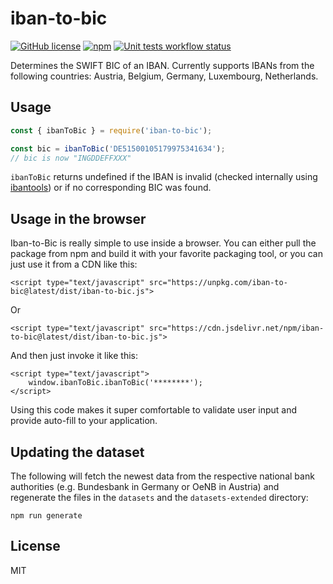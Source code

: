 # iban-to-bic

[![GitHub license](https://img.shields.io/github/license/sigalor/iban-to-bic)](https://github.com/sigalor/iban-to-bic/blob/master/LICENSE) [![npm](https://img.shields.io/npm/v/iban-to-bic)](https://www.npmjs.com/package/iban-to-bic) [![Unit tests workflow status](https://github.com/sigalor/iban-to-bic/actions/workflows/tests.yaml/badge.svg)](https://github.com/sigalor/iban-to-bic/actions/workflows/tests.yaml)

Determines the SWIFT BIC of an IBAN. Currently supports IBANs from the following countries: Austria, Belgium, Germany, Luxembourg, Netherlands.

## Usage

```javascript
const { ibanToBic } = require('iban-to-bic');

const bic = ibanToBic('DE51500105179975341634');
// bic is now "INGDDEFFXXX"
```

`ibanToBic` returns undefined if the IBAN is invalid (checked internally using [ibantools](https://github.com/Simplify/ibantools)) or if no corresponding BIC was found.

## Usage in the browser

Iban-to-Bic is really simple to use inside a browser. You can either pull the package from npm and build it with your favorite packaging tool,
or you can just use it from a CDN like this:

```
<script type="text/javascript" src="https://unpkg.com/iban-to-bic@latest/dist/iban-to-bic.js">
```

Or

```
<script type="text/javascript" src="https://cdn.jsdelivr.net/npm/iban-to-bic@latest/dist/iban-to-bic.js">
```

And then just invoke it like this:

```
<script type="text/javascript">
	window.ibanToBic.ibanToBic('********');
</script>
```

Using this code makes it super comfortable to validate user input and provide auto-fill to your application.

## Updating the dataset

The following will fetch the newest data from the respective national bank authorities (e.g. Bundesbank in Germany or OeNB in Austria) and regenerate the files in the `datasets` and the `datasets-extended` directory:

```
npm run generate
```

## License

MIT
